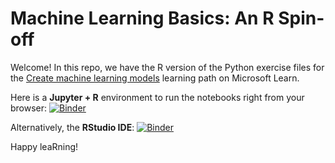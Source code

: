 # Machine Learning Basics: An R Spin-off

Welcome! In this repo, we have the R version of the Python exercise files for the [Create machine learning models](https://docs.microsoft.com/learn/paths/create-machine-learn-models/) learning path on Microsoft Learn.

Here is a **Jupyter + R** environment to run the notebooks right from your browser: [![Binder](https://mybinder.org/badge_logo.svg)](https://mybinder.org/v2/gh/R-icntay/ml-basics-R/HEAD)

Alternatively, the **RStudio IDE**:
[![Binder](https://mybinder.org/badge_logo.svg)](https://mybinder.org/v2/gh/R-icntay/ml-basics-R/master?urlpath=rstudio)



Happy leaRning!

 
